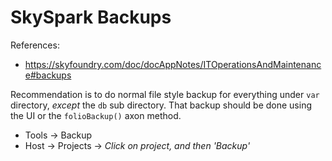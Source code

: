 # SkySpark Backups

References:
 - <https://skyfoundry.com/doc/docAppNotes/ITOperationsAndMaintenance#backups>

Recommendation is to do normal file style backup for everything under `var` directory,
*except* the `db` sub directory.
That backup should be done using the UI or the `folioBackup()` axon method.

- Tools -> Backup
- Host -> Projects -> *Click on project, and then 'Backup'*
